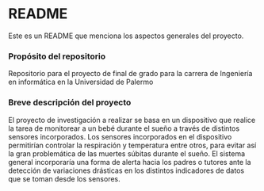 # README #

Este es un README que menciona los aspectos generales del proyecto.

### Propósito del repositorio ###

Repositorio para el proyecto de final de grado para la carrera de Ingeniería en informática en la Universidad de Palermo

### Breve descripción del proyecto ###

El proyecto de investigación a realizar se basa en un dispositivo que realice la tarea de monitorear a un bebé durante el sueño a través de distintos sensores incorporados. Los sensores incorporados en el dispositivo permitirían controlar la respiración y temperatura entre otros, para evitar así la gran problemática de las muertes súbitas durante el sueño. 
El sistema general incorporaría una forma de alerta hacia los padres o tutores ante la detección de variaciones drásticas en los distintos indicadores de datos que se toman desde los sensores.
